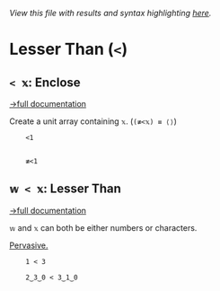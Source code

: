 *View this file with results and syntax highlighting [here](https://mlochbaum.github.io/BQN/help/enclose_lessthan.html).*

# Lesser Than (`<`)

## `< 𝕩`: Enclose
[→full documentation](../doc/enclose.md)

Create a unit array containing `𝕩`. (`(≢<𝕩) ≡ ⟨⟩`)


        <1


        ≢<1



## `𝕨 < 𝕩`: Lesser Than
[→full documentation](../doc/arithmetic.md#comparisons)

`𝕨` and `𝕩` can both be either numbers or characters.

[Pervasive.](../doc/arithmetic.md#pervasion)

        1 < 3

        2‿3‿0 < 3‿1‿0
